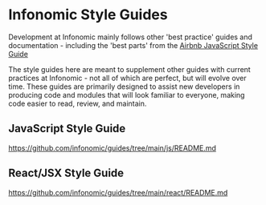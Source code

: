 # Infonomic Style Guides

Development at Infonomic mainly follows other 'best practice' guides and documentation - including the 'best parts' from the [Airbnb JavaScript Style Guide](https://github.com/airbnb/javascript) 

The style guides here are meant to supplement other guides with current practices at Infonomic - not all of which are perfect, but will evolve over time. These guides are primarily designed to assist new developers in producing code and modules that will look familiar to everyone, making code easier to read, review, and maintain.

## JavaScript Style Guide

https://github.com/infonomic/guides/tree/main/js/README.md

## React/JSX Style Guide

https://github.com/infonomic/guides/tree/main/react/README.md